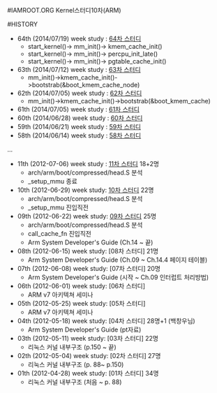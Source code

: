 #IAMROOT.ORG Kernel스터디10차(ARM)

#HISTORY
  - 64th (2014/07/19) week study : [64차 스터디](https://github.com/hephaex/a10c_review/blob/master/a10c_64.md)
    - start_kernel()-> mm_init()-> kmem_cache_init()
    - start_kernel()-> mm_init()-> percpu_init_late()
    - start_kernel()-> mm_init()-> pgtable_cache_init()
  - 63th (2014/07/12) week study : [63차 스터디](https://github.com/hephaex/a10c_review/blob/master/a10c_63.md)
    - mm_init()->kmem_cache_init()->bootstrab(&boot_kmem_cache_node) 
  - 62th (2014/07/05) week study : [62차 스터디](https://github.com/hephaex/a10c_review/blob/master/a10c_62.md)
    - mm_init()->kmem_cache_init()->bootstrab(&boot_kmem_cache) 
  - 61th (2014/07/05) week study : [61차 스터디](https://github.com/hephaex/a10c_review/blob/master/a10c_61.md)
  - 60th (2014/06/28) week study : [60차 스터디](https://github.com/hephaex/a10c_review/blob/master/a10c_60.md)
  - 59th (2014/06/21) week study : [59차 스터디](https://github.com/hephaex/a10c_review/blob/master/a10c_59.md)
  - 58th (2014/06/14) week study : [58차 스터디](https://github.com/hephaex/a10c_review/blob/master/a10c_58.md)

...

  - 11th (2012-07-06) week study : [11차 스터디](http://www.iamroot.org/xe/index.php?mid=Kernel_10_ARM&category=172676&page=6&document_srl=174738) 18+2명
    - arch/arm/boot/compressed/head.S 분석
    - _setup_mmu 종료
  - 10th (2012-06-29) week study: [10차 스터디](http://www.iamroot.org/xe/index.php?mid=Kernel_10_ARM&category=172676&page=6&document_srl=174738) 22명
    - arch/arm/boot/compressed/head.S 분석
    - _setup_mmu 진입직전
  - 09th (2012-06-22) week study: [09차 스터디](http://www.iamroot.org/xe/index.php?mid=Kernel_10_ARM&category=172676&page=6&document_srl=171562) 25명
    - arch/arm/boot/compressed/head.S 분석
	- call_cache_fn 진입직전
    - Arm System Developer's Guide (Ch.14 ~ 끝)
  - 08th (2012-06-15) week study: [08차 스터디]	21명
    - Arm System Developer's Guide (Ch.09 ~ Ch.14.4 페이지 테이블)
  - 07th (2012-06-08) week study: [07차 스터디]	20명
    - Arm System Developer's Guide (시작 ~ Ch.09 인터럽트 처리방법)
  - 06th (2012-06-01) week study: [06차 스터디]
    - ARM v7 아키텍쳐 세미나
  - 05th (2012-05-25) week study: [05차 스터디]
    - ARM v7 아키텍쳐 세미나
  - 04th (2012-05-18) week study: [04차 스터디]	28명+1 (백창우님)
    - Arm System Developer's Guide (pt자료)
  - 03th (2012-05-11) week study: [03차 스터디]	22명
    - 리눅스 커널 내부구조 (p.150 ~ 끝)
  - 02th (2012-05-04) week study: [02차 스터디] 27명
     - 리눅스 커널 내부구조 (p. 88~ p.150)
  - 01th (2012-04-28) week study: [01차 스터디] 34명
    - 리눅스 커널 내부구조 (처음  ~ p. 88)
